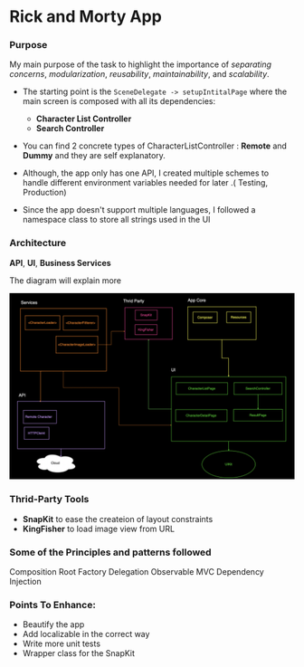 
#  Rick and Morty App

  ### Purpose
My main purpose of the task to highlight the importance of *separating concerns*, *modularization*, *reusability*, *maintainability*, and *scalability*.

- The starting point is the `SceneDelegate -> setupIntitalPage` where the main screen is composed with all its dependencies: 
    - **Character List Controller** 
    -  **Search Controller**

- You can find 2 concrete types of CharacterListController : **Remote** and **Dummy** and they are self explanatory.

- Although, the app only has one API, I created multiple schemes to handle different environment variables needed for later .( Testing, Production)

 - Since the app doesn't support multiple languages, I followed a namespace class to store all strings used in the UI

### Architecture
**API**, **UI**, **Business Services** 

The diagram will explain more

![Diagram](diag.png)

### Thrid-Party Tools

 - **SnapKit** to ease the createion of layout constraints 
 - **KingFisher** to   load image view from URL

### Some of the Principles and patterns followed
Composition Root
Factory
Delegation
Observable
MVC
Dependency Injection

### Points To Enhance:

 - Beautify the app
 -    Add localizable in the correct way
 -    Write more unit tests
 -    Wrapper class for the SnapKit
